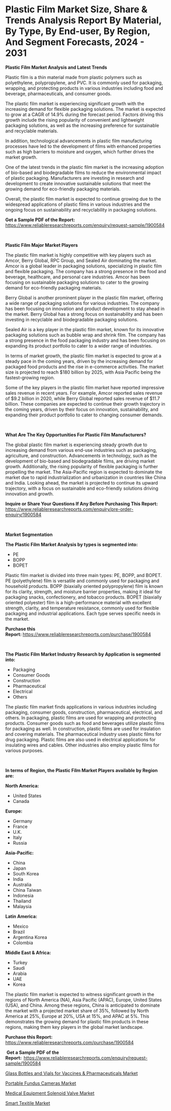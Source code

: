 <p><h1>Plastic Film Market Size, Share & Trends Analysis Report By Material, By Type, By End-user, By Region, And Segment Forecasts, 2024 - 2031</h1></p><p><strong>Plastic Film Market Analysis and Latest Trends</strong></p>
<p><p>Plastic film is a thin material made from plastic polymers such as polyethylene, polypropylene, and PVC. It is commonly used for packaging, wrapping, and protecting products in various industries including food and beverage, pharmaceuticals, and consumer goods.</p><p>The plastic film market is experiencing significant growth with the increasing demand for flexible packaging solutions. The market is expected to grow at a CAGR of 14.9% during the forecast period. Factors driving this growth include the rising popularity of convenient and lightweight packaging solutions, as well as the increasing preference for sustainable and recyclable materials.</p><p>In addition, technological advancements in plastic film manufacturing processes have led to the development of films with enhanced properties such as high barriers to moisture and oxygen, which further drives the market growth.</p><p>One of the latest trends in the plastic film market is the increasing adoption of bio-based and biodegradable films to reduce the environmental impact of plastic packaging. Manufacturers are investing in research and development to create innovative sustainable solutions that meet the growing demand for eco-friendly packaging materials.</p><p>Overall, the plastic film market is expected to continue growing due to the widespread applications of plastic films in various industries and the ongoing focus on sustainability and recyclability in packaging solutions.</p></p>
<p><strong>Get a Sample PDF of the Report:&nbsp;</strong> <a href="https://www.reliableresearchreports.com/enquiry/request-sample/1900584">https://www.reliableresearchreports.com/enquiry/request-sample/1900584</a></p>
<p>&nbsp;</p>
<p><strong>Plastic Film Major Market Players</strong></p>
<p><p>The plastic film market is highly competitive with key players such as Amcor, Berry Global, RPC Group, and Sealed Air dominating the market. Amcor is a global leader in packaging solutions, specializing in plastic film and flexible packaging. The company has a strong presence in the food and beverage, healthcare, and personal care industries. Amcor has been focusing on sustainable packaging solutions to cater to the growing demand for eco-friendly packaging materials.</p><p>Berry Global is another prominent player in the plastic film market, offering a wide range of packaging solutions for various industries. The company has been focusing on innovation and product development to stay ahead in the market. Berry Global has a strong focus on sustainability and has been investing in recyclable and biodegradable packaging solutions.</p><p>Sealed Air is a key player in the plastic film market, known for its innovative packaging solutions such as bubble wrap and shrink film. The company has a strong presence in the food packaging industry and has been focusing on expanding its product portfolio to cater to a wider range of industries.</p><p>In terms of market growth, the plastic film market is expected to grow at a steady pace in the coming years, driven by the increasing demand for packaged food products and the rise in e-commerce activities. The market size is projected to reach $180 billion by 2025, with Asia Pacific being the fastest-growing region.</p><p>Some of the key players in the plastic film market have reported impressive sales revenue in recent years. For example, Amcor reported sales revenue of $9.2 billion in 2020, while Berry Global reported sales revenue of $11.7 billion. These companies are expected to continue their growth trajectory in the coming years, driven by their focus on innovation, sustainability, and expanding their product portfolio to cater to changing consumer demands.</p></p>
<p>&nbsp;</p>
<p><strong>What Are The Key Opportunities For Plastic Film Manufacturers?</strong></p>
<p><p>The global plastic film market is experiencing steady growth due to increasing demand from various end-use industries such as packaging, agriculture, and construction. Advancements in technology, such as the development of bio-based and biodegradable films, are driving market growth. Additionally, the rising popularity of flexible packaging is further propelling the market. The Asia-Pacific region is expected to dominate the market due to rapid industrialization and urbanization in countries like China and India. Looking ahead, the market is projected to continue its upward trajectory, with a focus on sustainable and eco-friendly solutions driving innovation and growth.</p></p>
<p><strong>Inquire or Share Your Questions If Any Before Purchasing This Report:</strong> <a href="https://www.reliableresearchreports.com/enquiry/pre-order-enquiry/1900584">https://www.reliableresearchreports.com/enquiry/pre-order-enquiry/1900584</a></p>
<p>&nbsp;</p>
<p><strong>Market Segmentation</strong></p>
<p><strong>The Plastic Film Market Analysis by types is segmented into:</strong></p>
<p><ul><li>PE</li><li>BOPP</li><li>BOPET</li></ul></p>
<p><p>Plastic film market is divided into three main types: PE, BOPP, and BOPET. PE (polyethylene) film is versatile and commonly used for packaging and household products. BOPP (biaxially oriented polypropylene) film is known for its clarity, strength, and moisture barrier properties, making it ideal for packaging snacks, confectionery, and tobacco products. BOPET (biaxially oriented polyester) film is a high-performance material with excellent strength, clarity, and temperature resistance, commonly used for flexible packaging and industrial applications. Each type serves specific needs in the market.</p></p>
<p><strong>Purchase this Report:&nbsp;</strong><a href="https://www.reliableresearchreports.com/purchase/1900584">https://www.reliableresearchreports.com/purchase/1900584</a></p>
<p>&nbsp;</p>
<p><strong>The Plastic Film Market Industry Research by Application is segmented into:</strong></p>
<p><ul><li>Packaging</li><li>Consumer Goods</li><li>Construction</li><li>Pharmaceutical</li><li>Electrical</li><li>Others</li></ul></p>
<p><p>The plastic film market finds applications in various industries including packaging, consumer goods, construction, pharmaceutical, electrical, and others. In packaging, plastic films are used for wrapping and protecting products. Consumer goods such as food and beverages utilize plastic films for packaging as well. In construction, plastic films are used for insulation and covering materials. The pharmaceutical industry uses plastic films for drug packaging. Plastic films are also used in electrical applications for insulating wires and cables. Other industries also employ plastic films for various purposes.</p></p>
<p>&nbsp;</p>
<p><strong>In terms of Region, the Plastic Film Market Players available by Region are:</strong></p>
<p>
    <p> <strong> North America: </strong>
        <ul>
            <li>United States</li>
            <li>Canada</li>
        </ul>
        </p> 
    <p> <strong> Europe: </strong>
        <ul>
            <li>Germany</li>
            <li>France</li>
            <li>U.K.</li>
            <li>Italy</li>
            <li>Russia</li>
        </ul>
        </p> 
    <p> <strong> Asia-Pacific: </strong>
        <ul>
            <li>China</li>
            <li>Japan</li>
            <li>South Korea</li>
            <li>India</li>
            <li>Australia</li>
            <li>China Taiwan</li>
            <li>Indonesia</li>
            <li>Thailand</li>
            <li>Malaysia</li>
        </ul>
        </p> 
    <p> <strong> Latin America: </strong>
        <ul>
            <li>Mexico</li>
            <li>Brazil</li>
            <li>Argentina Korea</li>
            <li>Colombia</li>
        </ul>
        </p> 
    <p> <strong> Middle East & Africa: </strong>
        <ul>
            <li>Turkey</li>
            <li>Saudi</li>
            <li>Arabia</li>
            <li>UAE</li>
            <li>Korea</li>
        </ul>
    </p>
    </p>
<p><p>The plastic film market is expected to witness significant growth in the regions of North America (NA), Asia Pacific (APAC), Europe, United States (USA), and China. Among these regions, China is anticipated to dominate the market with a projected market share of 35%, followed by North America at 25%, Europe at 20%, USA at 15%, and APAC at 5%. This demonstrates the growing demand for plastic film products in these regions, making them key players in the global market landscape.</p></p>
<p><strong>Purchase this Report: </strong><a href="https://www.reliableresearchreports.com/purchase/1900584">https://www.reliableresearchreports.com/purchase/1900584</a></p>
<p>&nbsp;<strong>Get a Sample PDF of the Report:&nbsp;&nbsp;</strong><a href="https://www.reliableresearchreports.com/enquiry/request-sample/1900584">https://www.reliableresearchreports.com/enquiry/request-sample/1900584</a></p>
<p><strong></strong></p>
<p><p><a href="https://view.publitas.com/reportprime-1/glass-bottles-and-vials-for-vaccines-pharmaceuticals-market-with-the-goal-of-estimating-the-market-size-and-future-growth-potential-of-various-market-segments-based-on-component-applications-end-user-and-region/">Glass Bottles and Vials for Vaccines & Pharmaceuticals Market</a></p><p><a href="https://view.publitas.com/reportprime-1/portable-fundus-cameras-market-size-share-trends-analysis-report-by-application-regional-outlook-competitive-strategies-and-segment-forecasts-2023-2030/">Portable Fundus Cameras Market</a></p><p><a href="https://view.publitas.com/reportprime-1/medical-equipment-solenoid-valve-market-size-market-trends-and-growth-outlook-forecasted-for-period-from-2023-to-2030/">Medical Equipment Solenoid Valve Market</a></p><p><a href="https://natural-crush-b99.notion.site/Smart-Texitile-Market-Size-Market-Share-and-Global-Market-Analysis-Report-2024-2031-2a064bb8ee3949e7a8aa02f9b223630d">Smart Texitile Market</a></p></p>
